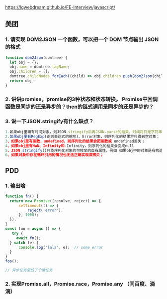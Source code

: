 https://lgwebdream.github.io/FE-Interview/javascript/

## 美团

### 1. 请实现 DOM2JSON 一个函数，可以把一个 DOM 节点输出 JSON 的格式

```js
function dom2Json(domtree) {
  let obj = {};
  obj.name = domtree.tagName;
  obj.children = [];
  domtree.childNodes.forEach((child) => obj.children.push(dom2Json(child)));
  return obj;
}
```

### 2. 讲讲promise，promise的3种状态和状态转换。 Promise中回调函数是同步的还是异步的？then的链式调用是同步的还是异步的？

### 3. 说一下JSON.stringify有什么缺点？

```js
1.如果obj里面有时间对象，则JSON.stringify后再JSON.parse的结果，时间将只是字符串的形式，而不是对象的形式
2.如果obj里有RegExp(正则表达式的缩写)、Error对象，则序列化的结果将只得到空对象；
3、如果obj里有函数，undefined，则序列化的结果会把函数或 undefined丢失；
4、如果obj里有NaN、Infinity和-Infinity，则序列化的结果会变成null
5、JSON.stringify()只能序列化对象的可枚举的自有属性，例如 如果obj中的对象是有构造函数生成的， 则使用JSON.parse(JSON.stringify(obj))深拷贝后，会丢弃对象的constructor；
6、如果对象中存在循环引用的情况也无法正确实现深拷贝；
```

## PDD

### 1. 输出啥

```js
function fn() {
  return new Promise((resolve, reject) => {
      setTimeout(() => {
          reject('error');
      }, 1000);
  });
}
const foo = async () => {
   try {
     await fn();
  } catch (e) {
      console.log('lala', e);  // some error
  }
}
foo();

// 异步任务里放了个微任务
```

### 2. 实现Promise.all，Promise.race，Promise.any （同百度、滴滴）